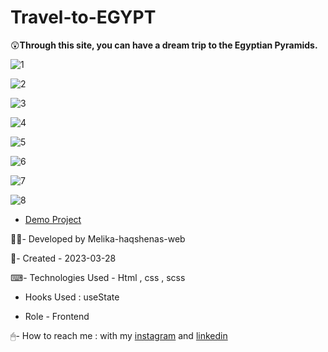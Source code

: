 # Travel-to-EGYPT

😲**Through this site, you can have a dream trip to the Egyptian Pyramids.**

![1](https://user-images.githubusercontent.com/126666369/229345394-026d8047-5cf8-4e70-81c0-69d2d0eb602c.jpg)

![2](https://user-images.githubusercontent.com/126666369/229345397-03566e59-12ef-45c9-ab92-d0211dd18d67.jpg)

![3](https://user-images.githubusercontent.com/126666369/229345402-03cf0b68-a9a8-4da0-b73c-cda04d47e666.jpg)

![4](https://user-images.githubusercontent.com/126666369/229345407-c9e4299b-6d93-45b5-ac1c-fd75589ad0a9.jpg)

![5](https://user-images.githubusercontent.com/126666369/229345411-98d19583-7c18-44ca-b314-65360d9704e4.jpg)

![6](https://user-images.githubusercontent.com/126666369/229345418-cfe4fe9b-2fa5-402e-9be3-1abe0f852da6.jpg)

![7](https://user-images.githubusercontent.com/126666369/229345425-ebd4173b-d9bb-4f63-b864-88fa8f498eed.jpg)

![8](https://user-images.githubusercontent.com/126666369/229345431-e06711f4-602e-43ab-b445-1e0fbd30504b.jpg)

- [Demo Project](https://melika-haqshenas-web.github.io/Travel-to-EGYPT/)

👩‍💻- Developed by Melika-haqshenas-web

📅- Created - 2023-03-28

⌨- Technologies Used - Html , css , scss 

- Hooks Used : useState 

- Role - Frontend

🖱- How to reach me : with my [instagram](https://www.instagram.com/melika.haqshenas_web/) and [linkedin](https://www.linkedin.com/in/melika-haqshenas-986b241a3)
